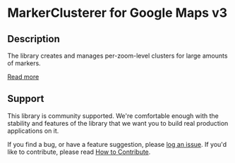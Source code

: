 MarkerClusterer for Google Maps v3
==================================

## Description

The library creates and manages per-zoom-level clusters for large amounts of markers. 

[Read more][more]

## Support

This library is community supported. We're comfortable enough with the stability and features of
the library that we want you to build real production applications on it.

If you find a bug, or have a feature suggestion, please [log an issue][issues]. If you'd like to
contribute, please read [How to Contribute][contrib].

[issues]: https://github.com/googlemaps/v3-utility-library/issues
[contrib]: https://github.com/googlemaps/v3-utility-library/blob/master/markerclusterer/CONTRIB.md
[more]: http://htmlpreview.github.io/?https://github.com/googlemaps/v3-utility-library/blob/master/markerclusterer/docs/reference.html
